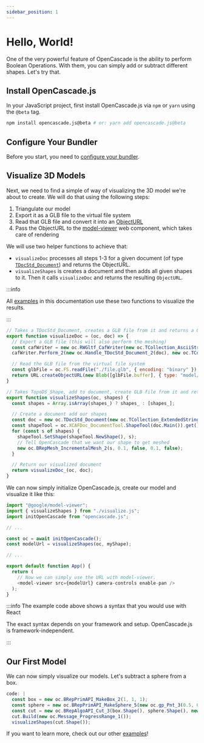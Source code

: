 ```yaml
---
sidebar_position: 1
---
```


# Hello, World!

One of the very powerful feature of OpenCascade is the ability to perform Boolean Operations. With them, you can simply add or subtract different shapes. Let's try that.

## Install OpenCascade.js

In your JavaScript project, first install OpenCascade.js via `npm` or `yarn` using the `@beta` tag.

```bash
npm install opencascade.js@beta # or: yarn add opencascade.js@beta
```

## Configure Your Bundler

Before you start, you need to [configure your bundler](/docs/getting-started/configure-bundler).

## Visualize 3D Models

Next, we need to find a simple of way of visualizing the 3D model we're about to create. We will do that using the following steps:
1. Triangulate our model
2. Export it as a GLB file to the virtual file system
3. Read that GLB file and convert it into an [ObjectURL](https://developer.mozilla.org/en-US/docs/Web/API/URL/createObjectURL)
4. Pass the ObjectURL to the [model-viewer](https://modelviewer.dev/) web component, which takes care of rendering

We will use two helper functions to achieve that:
* `visualizeDoc` processes all steps 1-3 for a given document (of type [`TDocStd_Document`](https://ocjs.org/reference-docs/classes/TDocStd_Document.html)) and returns the ObjectURL.
* `visualizeShapes` is creates a document and then adds all given shapes to it. Then it calls `visualizeDoc` and returns the resulting `ObjectURL`.

:::info

All [examples](https://ocjs.org/docs/examples/ocjs-logo) in this documentation use these two functions to visualize the results.

:::

```js title="/src/visualize.js"
// Takes a TDocStd_Document, creates a GLB file from it and returns a ObjectURL
export function visualizeDoc = (oc, doc) => {
  // Export a GLB file (this will also perform the meshing)
  const cafWriter = new oc.RWGltf_CafWriter(new oc.TCollection_AsciiString_2("./file.glb"), true);
  cafWriter.Perform_2(new oc.Handle_TDocStd_Document_2(doc), new oc.TColStd_IndexedDataMapOfStringString_1(), new oc.Message_ProgressRange_1());

  // Read the GLB file from the virtual file system
  const glbFile = oc.FS.readFile("./file.glb", { encoding: "binary" });
  return URL.createObjectURL(new Blob([glbFile.buffer], { type: "model/gltf-binary" }));
}

// Takes TopoDS_Shape, add to document, create GLB file from it and returns a ObjectURL
export function visualizeShapes(oc, shapes) {
  const shapes = Array.isArray(shapes_) ? shapes_ : [shapes_];

  // Create a document add our shapes
  const doc = new oc.TDocStd_Document(new oc.TCollection_ExtendedString_1());
  const shapeTool = oc.XCAFDoc_DocumentTool.ShapeTool(doc.Main()).get();
  for (const s of shapes) {
    shapeTool.SetShape(shapeTool.NewShape(), s);
    // Tell OpenCascade that we want our shape to get meshed
    new oc.BRepMesh_IncrementalMesh_2(s, 0.1, false, 0.1, false);
  }

  // Return our visualized document
  return visualizeDoc_(oc, doc);
}
```

We can now simply initialize OpenCascade.js, create our model and visualize it like this:

```js title="/src/index.js"
import "@google/model-viewer";
import { visualizeShapes } from "./visualize.js";
import initOpenCascade from "opencascade.js";

// ...

const oc = await initOpenCascade();
const modelUrl = visualizeShapes(oc, myShape);

// ...

export default function App() {
  return (
    // Now we can simply use the URL with model-viewer.
    <model-viewer src={modelUrl} camera-controls enable-pan />
  );
}
```

:::info The example code above shows a syntax that you would use with React

The exact syntax depends on your framework and setup. OpenCascade.js is framework-independent.

:::

## Our First Model

We can now simply visualize our models. Let's subtract a sphere from a box.

```js ocjs
code: |
  const box = new oc.BRepPrimAPI_MakeBox_2(1, 1, 1);
  const sphere = new oc.BRepPrimAPI_MakeSphere_5(new oc.gp_Pnt_3(0.5, 0.5, 0.5), 0.65);
  const cut = new oc.BRepAlgoAPI_Cut_3(box.Shape(), sphere.Shape(), new oc.Message_ProgressRange_1());
  cut.Build(new oc.Message_ProgressRange_1());
  visualizeShapes(cut.Shape());
```

If you want to learn more, check out our other [examples](/docs/examples/ocjs-logo)!